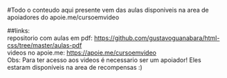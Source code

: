 #Todo o conteudo aqui presente vem das aulas disponiveis na area de apoiadores do apoie.me/cursoemvideo  

##links:  
repositorio com aulas em  pdf: https://github.com/gustavoguanabara/html-css/tree/master/aulas-pdf  
videos no apoie.me:  https://apoie.me/cursoemvideo  
Obs: Para ter acesso aos videos é necessario ser um apoiador! Eles estaram disponíveis na area de recompensas :)  
